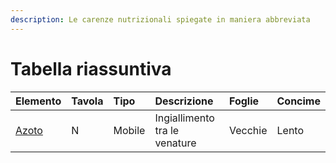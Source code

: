 ```yaml
---
description: Le carenze nutrizionali spiegate in maniera abbreviata
---
```


# Tabella riassuntiva

| Elemento | Tavola | Tipo | Descrizione | Foglie | Concime |
| :--- | :--- | :--- | :--- | :--- | :--- |
| [Azoto](azoto.md) | N | Mobile | Ingiallimento tra le venature | Vecchie | Lento |



